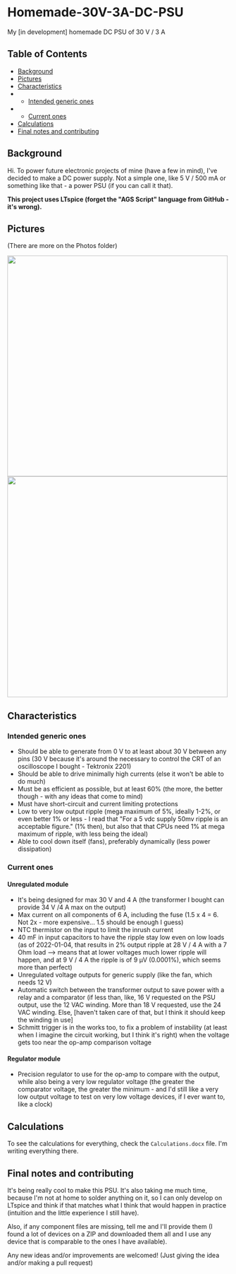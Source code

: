 # Homemade-30V-3A-DC-PSU
My \[in development\] homemade DC PSU of 30 V / 3 A

## Table of Contents
- [Background](#background)
- [Pictures](#pictures)
- [Characteristics](#characteristics)
- - [Intended generic ones](#intended-generic-ones)
- - [Current ones](#current-ones)
- [Calculations](#calculations)
- [Final notes and contributing](#final-notes-and-contributing)

## Background
Hi. To power future electronic projects of mine (have a few in mind), I've decided to make a DC power supply. Not a simple one, like 5 V / 500 mA or something like that - a power PSU (if you can call it that).

**This project uses LTspice (forget the "AGS Script" language from GitHub - it's wrong).**

## Pictures
(There are more on the Photos folder)

<img src="Photos/IMG_20220916_185118_0.jpg" width="500"><img src="Photos/IMG_20220613_200632_0.jpg" width="500">

## Characteristics
### Intended generic ones
- Should be able to generate from 0 V to at least about 30 V between any pins (30 V because it's around the necessary to control the CRT of an oscilloscope I bought - Tektronix 2201)
- Should be able to drive minimally high currents (else it won't be able to do much)
- Must be as efficient as possible, but at least 60% (the more, the better though - with any ideas that come to mind)
- Must have short-circuit and current limiting protections
- Low to very low output ripple (mega maximum of 5%, ideally 1-2%, or even better 1% or less - I read that "For a 5 vdc supply 50mv ripple is an acceptable figure." (1% then), but also that that CPUs need 1% at mega maximum of ripple, with less being the ideal)
- Able to cool down itself (fans), preferably dynamically (less power dissipation)
### Current ones
#### Unregulated module
- It's being designed for max 30 V and 4 A (the transformer I bought can provide 34 V /4 A max on the output)
- Max current on all components of 6 A, including the fuse (1.5 x 4 = 6. Not 2x - more expensive... 1.5 should be enough I guess)
- NTC thermistor on the input to limit the inrush current
- 40 mF in input capacitors to have the ripple stay low even on low loads (as of 2022-01-04, that results in 2% output ripple at 28 V / 4 A with a 7 Ohm load --> means that at lower voltages much lower ripple will happen, and at 9 V / 4 A the ripple is of 9 µV (0.0001%), which seems more than perfect)
- Unregulated voltage outputs for generic supply (like the fan, which needs 12 V)
- Automatic switch between the transformer output to save power with a relay and a comparator (if less than, like, 16 V requested on the PSU output, use the 12 VAC winding. More than 18 V requested, use the 24 VAC winding. Else, \[haven't taken care of that, but I think it should keep the winding in use\]
- Schmitt trigger is in the works too, to fix a problem of instability (at least when I imagine the circuit working, but I think it's right) when the voltage gets too near the op-amp comparison voltage
#### Regulator module
- Precision regulator to use for the op-amp to compare with the output, while also being a very low regulator voltage (the greater the comparator voltage, the greater the minimum - and I'd still like a very low output voltage to test on very low voltage devices, if I ever want to, like a clock)

## Calculations
To see the calculations for everything, check the `Calculations.docx` file. I'm writing everything there.

## Final notes and contributing
It's being really cool to make this PSU. It's also taking me much time, because I'm not at home to solder anything on it, so I can only develop on LTspice and think if that matches what I think that would happen in practice (intuition and the little experience I still have).

Also, if any component files are missing, tell me and I'll provide them (I found a lot of devices on a ZIP and downloaded them all and I use any device that is comparable to the ones I have available).

Any new ideas and/or improvements are welcomed! (Just giving the idea and/or making a pull request)
